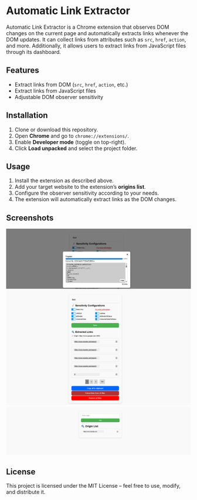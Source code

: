 # Automatic Link Extractor

Automatic Link Extractor is a Chrome extension that observes DOM changes on the current page and automatically extracts links whenever the DOM updates. It can collect links from attributes such as `src`, `href`, `action`, and more. Additionally, it allows users to extract links from JavaScript files through its dashboard.

## Features

* Extract links from DOM (`src`, `href`, `action`, etc.)
* Extract links from JavaScript files
* Adjustable DOM observer sensitivity

## Installation

1. Clone or download this repository.
2. Open **Chrome** and go to `chrome://extensions/`.
3. Enable **Developer mode** (toggle on top-right).
4. Click **Load unpacked** and select the project folder.

## Usage

1. Install the extension as described above.
2. Add your target website to the extension’s **origins list**.
3. Configure the observer sensitivity according to your needs.
4. The extension will automatically extract links as the DOM changes.

## Screenshots

![Automatic link extractor Screenshot3](assets/images//screenshot3.png)
![Automatic link extractor Screenshot2](assets/images//screenshot2.png)
![Automatic link extractor Screenshot1](assets/images//screenshot1.png)

## License

This project is licensed under the MIT License – feel free to use, modify, and distribute it.

